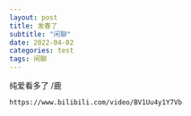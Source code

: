 ```yaml
---
layout: post
title: 发春了
subtitle: "闲聊"
date: 2022-04-02
categories: test
tags: 闲聊
---
```


纯爱看多了 /鹿

```
https://www.bilibili.com/video/BV1Uu4y1Y7Vb
```
